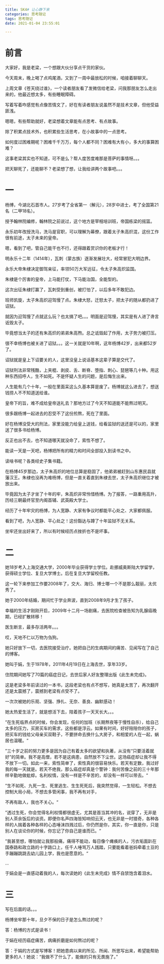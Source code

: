 ```yaml
---
title: SK4# 让心静下来
categories: 思考随记
tags: 思考随记
date: 2021-01-04 23:55:01

---
```




# 前言



大家好，我是老梁，一个想跟大伙分享点干货的家伙。



今天周末，晚上喝了点鸡尾酒，又到了一周中最放松的时候，咱接着聊聊天。



上周文章《苍天绕过谁》，一个读者朋友看了发微信给老梁，问我那朋友怎么走出来的，他最近想太多，有些睡眠障碍。



写着写着咋感觉有点像苦情文了，好在有读者朋友说虽然不是技术文章，但他受益匪浅。



嗯嗯，有些帮助就好，老梁想着文章能有点思考、有点故事。



除了积累点技术外，也积累些生活思考，在小故事中的一点思考。



如何度过困难期呢？困难千千万万，每个人都不同？困难有大有小，多大的事算困难？



这事老梁其实也不知道，可不是么？帮人度苦度难那是菩萨的事情呀。。。



把天聊死了，还能聊不？老梁想了想，让我给讲两个故事吧。。。



# 一

杨博，今湖北石首市人。27岁考了全省第一（解元），28岁中进士，考了全国第21名（二甲18名）。



授予翰林院编修，翰林院之前说过，这个地方是宰相培训班，帝国栋梁的摇篮。



永乐初年改授洗马，洗马是官职，可以理解为幕僚，跟着太子朱高炽混，这份工作很有前途，太子未来的皇帝。



嗯，看到了吧，管自己能干也不行，还得跟着赏识你的老板才行！



明永乐十二年（1414年），瓦刺（蒙古族）逐渐发展壮大，经常冒犯大明边界。



永乐大帝朱棣决定御驾亲征，率领50万大军远征，令太子朱高炽监国。



朱棣是个厉害的皇帝，上马能打仗，下马能治国，全能型的。



这次出征朱棣打赢了，瓦刺受到重创，被打怕了，以后多年不敢犯边。



班师凯旋，太子朱高炽迎驾慢了点。朱棣大怒，迁怒太子，把太子的随从都扔进了诏狱。



就因为迎驾慢了点就这么玩？也太搞了吧。。。明面是迎驾慢，其实是有人进了谗言诋毁太子。



毕竟想当太子的还有朱高炽的弟弟朱高煦。总之诋毁起了作用，太子势力被打压。



很不幸杨博也被关进了诏狱。。。这一关就是10年啊，这年杨博42岁，出来都52岁了。



诏狱就是皇上下诏要关的人，这里没皇上说话基本这辈子算是交代了。



诏狱刑法非常残酷，上夹棍、剥皮、舌、断脊、堕指、刺心、琵琶等几十种。用这种东西招呼人，生不如死。不是怀疑人生的问题，是后悔生出来。



人生能有几个十年，一般在里面呆这么久基本算是废了。杨博就这么进去了，想送钱捞人不不知道送给谁。



皇帝下的旨，难不成给皇帝送礼去？那地方过了今天不知道能不能熬过明天。



很多跟杨博一起进去的忍受不了这份煎熬，死在了里面。



好在杨博没受大的刑法，家里没能力给皇上送钱，给看监狱的送还是可以的，家里送了很多书给杨博。



反正也出不去，也不知道哪天就没命了，索性不想了。



能读一天是一天吧，杨博把所有的精力和时间全部投入到读书之中。



读啥书呢？各类经史子集书籍。



在杨博45岁那边，太子朱高炽的地位总算是稳固了，他弟弟被赶到山东惠民县就藩汉王。朱棣也没再为难杨博，但是一直关着直到朱棣去世，太子朱高炽继位才被放出来。



毕竟因为太子才坐了十年的牢，朱高炽非常怜惜杨博。为了报答，一路重用高升，历经三朝最终官至内阁首辅、武英殿大学士。



经历了十年牢灾的杨博，为人宽静、大家有争议时都能平心处之、大家都佩服。



看到了吧，为人宽静、平心处之！这份豁达与蹲了十年监狱不无关系。



坐牢还坐出好来了，所以有时候经历点挫折也不是坏事。



<!--more-->



# 二

她18岁考入上海交通大学，2000年毕业获得学士学位。赴挪威奥斯陆大学留学，获得硕士学位、复旦大学博士。后在复旦大学留校任教。



这一轮下来参加工作要2008年了，交大、海归、博士哪一个不是那么靓丽，太优秀了。



她于2000年结婚，期间忙于学业奔波，直到2008年9月才生了孩子。



幸福的生活才刚刚开启，2009年十二月一场剧痛，去医院检查被告知为乳腺癌晚期，已经扩散转移！



医生断言，最多存活两年。。。



哎，天地不仁以万物为刍狗。



她只好放下一切，去医院接受治疗。她把自己的生病期间的痛苦、见闻写在了自己的博客。



她叫于娟，生于1978年，2011年4月19日在上海去世，享年33岁。



住院期间她写了70篇的癌症日记，去世后家人好友整理出版《此生未完成》。



这是老梁多年前读过的一本书，这段老梁也有点不想写，她真是太苦了，再次翻开还是太震撼了，震撼到老梁有点受不了。



一次次被她的乐观、坚强、挣扎、无奈、善良、幽默感动！



她太热爱生活了，就是想活下去，陪着孩子一天天长大。。。



”在生死临界点的时候，你会发现，任何的加班（长期熬夜等于慢性自杀），给自己太多的压力，买房买车的需求，这些都是浮云。如果有时间，好好陪陪你的孩子，把买车的钱给父母亲买双鞋子，不要拼命去换什么大房子，和相爱的人在一起，蜗居也温暖。“



”三十岁之前的努力更多是因为自己有着太多的欲望和执著，从没有“只要活着就好”的简单。我不是高僧，若不是这病患，自然放不下尘世。这场癌症却让我不得不放下一切。如此一来，索性简单了，索性真的很容易快乐。若天有定数，我过好我的每一天就是。若天不绝我，那么癌症却真是个警钟：我何苦像之前的三十年那样辛勤地做蚍蜉。名利权情，没有一样是不辛苦的，却没有一样可以带去。“



”生不如死、九死一生、死里逃生、生生死死后，我突然觉得，一生轻松。不想去控制大局小局，不想去多管闲事，我不再有对手，

不再有敌人，我也不关心。“



”透过生死，你会觉得名利权情都很虚无，尤其是首当其冲的名，说穿了，无非是别人茶余饭后的谈资。即便你名声四海皆知响彻云天，也无非是一时猎奇，各种各样的人揣着各种各样的心态唾沫四溅过后，你仍然是你，其实，你一直是你，只是别人在谈论你的时候，你忘记了你自己是谁而已。“



”我甚至想，哪怕就让我那般痛，痛得不能动，每日像个瘫痪的人，污衣垢面趴在国泰路和政立路的十字路口上，任千人唾骂万人践踏，只要能看着爸妈牵着土豆的手蹦蹦跳跳去幼儿园上学，我也是愿意的。“



...



于娟会是一直感动着我的人，每次读她的《此生未完成》情不自禁饱含着泪水。



# 三

写在后面的话。。。



杨博坐牢那十年，旦夕不保的日子是怎么熬过的呢？



答：杨博的方式是读书！



于娟在经历癌症痛苦，病痛折磨是如何熬过的呢？



答：于娟的方式是写博客！把她患病以来的所见、所闻、所思写出来，希望能帮助更多的人！她说：“我做不了什么了，能做的只有无畏施了。”





























